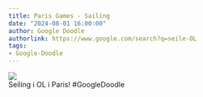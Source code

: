 ```yaml
---
title: Paris Games - Sailing
date: "2024-08-01 16:00:00"
author: Google Doodle
authorlink: https://www.google.com/search?q=seile-OL
tags:
- Google-Doodle
---
```

<img src="https://www.google.com/logos/doodles/2024/paris-games-sailing-6753651837110529.4-law.gif" referrerpolicy="no-referrer"><br>Seiling i OL i Paris! #GoogleDoodle